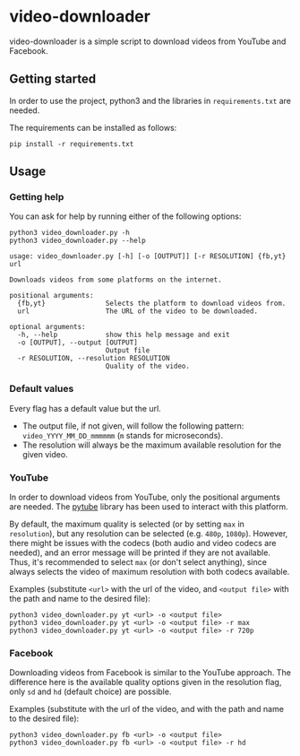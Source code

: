 # video-downloader
video-downloader is a simple script to download videos from YouTube and Facebook.

## Getting started
In order to use the project, python3 and the libraries in `requirements.txt` are needed.

The requirements can be installed as follows:
```
pip install -r requirements.txt
```

## Usage

### Getting help
You can ask for help by running either of the following options:
```
python3 video_downloader.py -h
python3 video_downloader.py --help
```
```
usage: video_downloader.py [-h] [-o [OUTPUT]] [-r RESOLUTION] {fb,yt} url

Downloads videos from some platforms on the internet.

positional arguments:
  {fb,yt}               Selects the platform to download videos from.
  url                   The URL of the video to be downloaded.

optional arguments:
  -h, --help            show this help message and exit
  -o [OUTPUT], --output [OUTPUT]
                        Output file
  -r RESOLUTION, --resolution RESOLUTION
                        Quality of the video.
```

### Default values
Every flag has a default value but the url.
- The output file, if not given, will follow the following pattern: `video_YYYY_MM_DD_mmmmmm` (`m` stands for microseconds).
- The resolution will always be the maximum available resolution for the given video.

### YouTube
In order to download videos from YouTube, only the positional arguments are needed.
The [pytube](https://python-pytube.readthedocs.io/en/latest/index.html) library has been used to interact with this platform.

By default, the maximum quality is selected (or by setting `max` in `resolution`), but any resolution can be selected (e.g. `480p`, `1080p`). However, there might be issues with the codecs (both audio and video codecs are needed), and an error message will be printed if they are not available.
Thus, it's recommended to select `max` (or don't select anything), since always selects the video of maximum resolution with both codecs available.

Examples (substitute `<url>` with the url of the video, and `<output file>` with the path and name to the desired file):
```
python3 video_downloader.py yt <url> -o <output file>
python3 video_downloader.py yt <url> -o <output file> -r max
python3 video_downloader.py yt <url> -o <output file> -r 720p
```

### Facebook
Downloading videos from Facebook is similar to the YouTube approach. The difference here is the available quality options given in the resolution flag, only `sd` and `hd` (default choice) are possible.

Examples (substitute <url> with the url of the video, and <output file> with the path and name to the desired file):
```
python3 video_downloader.py fb <url> -o <output file>
python3 video_downloader.py fb <url> -o <output file> -r hd
```